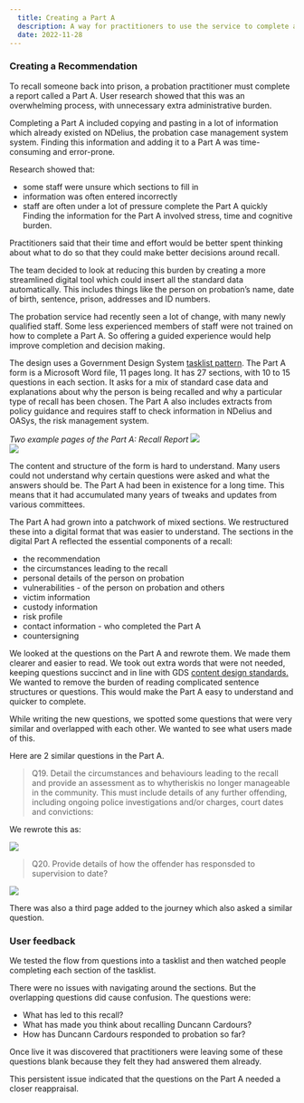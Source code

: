 ```yaml
---
  title: Creating a Part A
  description: A way for practitioners to use the service to complete a Part A, the form they need to fill in when recalling someone back to prison
  date: 2022-11-28
---
```


### Creating a Recommendation
 
To recall someone back into prison, a probation practitioner must complete a report called a Part A. User research showed that this was an overwhelming process, with unnecessary extra administrative burden.

Completing a Part A included copying and pasting in a lot of information which already existed on NDelius, the probation case management system system. Finding this information and adding it to a Part A was time-consuming and error-prone. 

Research showed that: 
* some staff were unsure which sections to fill in
* information was often entered incorrectly
* staff are often under a lot of pressure complete the Part A quickly 
Finding the information for the Part A involved stress, time and cognitive burden.

Practitioners said that their time and effort would be better spent thinking about what to do so that they could make better decisions around recall.

The team decided to look at reducing this burden by creating a more streamlined digital tool which could insert all the standard data automatically. This includes things like the person on probation’s name, date of birth, sentence, prison, addresses and ID numbers.

The probation service had recently seen a lot of change, with many newly qualified staff. Some less experienced members of staff were not trained on how to complete a Part A. So offering a guided experience would help improve completion and decision making.

The design uses a Government Design System <a href="https://design-system.service.gov.uk/components/task-list/">tasklist pattern</a>. The Part A form is a Microsoft Word file, 11 pages long. It has 27 sections, with 10 to 15 questions in each section. It asks for a mix of standard case data and explanations about why the person is being recalled and why a particular type of recall has been chosen. The Part A also includes extracts from policy guidance and requires staff to check information in NDelius and OASys, the risk management system.

<i>Two example pages of the Part A: Recall Report</i>
<img src="/part-a/part-a.png"/><br>
<img src="/part-a/part-a-2.png"/>

The content and structure of the form is hard to understand. Many users could not understand why certain questions were asked and what the answers should be. The Part A had been in existence for a long time. This means that it had accumulated many years of tweaks and updates from various committees.

The Part A had grown into a patchwork of mixed sections. We restructured these into a digital format that was easier to understand. The sections in the digital Part A reflected the essential components of a recall:
* the recommendation
* the circumstances leading to the recall
* personal details of the person on probation
* vulnerabilities - of the person on probation and others
* victim information
* custody information
* risk profile
* contact information - who completed the Part A
* countersigning

We looked at the questions on the Part A and rewrote them. We made them clearer and easier to read. We took out extra words that were not needed, keeping questions succinct and in line with GDS <a href="https://www.gov.uk/guidance/content-design/writing-for-gov-uk">content design standards.</a> We wanted to remove the burden of reading complicated sentence structures or questions. This would make the Part A easy to understand and quicker to complete.

While writing the new questions, we spotted some questions that were very similar and overlapped with each other. We wanted to see what users made of this.

Here are 2 similar questions in the Part A.

> Q19. Detail the circumstances and behaviours leading to the recall and provide an assessment as to whytheriskis no longer manageable in the community. This must include details of any further offending, including ongoing police investigations and/or charges, court dates and convictions:

We rewrote this as:

<img src="/part-a/ledto.png"/>

> Q20. Provide details of how the offender has responsded to supervision to date?

<img src="/part-a/rpsond.png"/>

There was also a third page added to the journey which also asked a similar question. 

### User feedback 
We tested the flow from questions into a tasklist and then watched people completing each section of the tasklist. 

There were no issues with navigating around the sections. But the overlapping questions did cause confusion. The questions were: 
* What has led to this recall?
* What has made you think about recalling Duncann Cardours?
* How has Duncann Cardours responded to probation so far?

Once live it was discovered that practitioners were leaving some of these questions blank because they felt they had answered them already.

This persistent issue indicated that the questions on the Part A needed a closer reappraisal.



